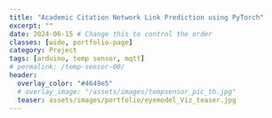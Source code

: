 ```yaml
---
title: "Academic Citation Network Link Prediction using PyTorch"
excerpt: ""
date: 2024-06-15 # Change this to control the order
classes: [wide, portfolio-page]
category: Project
tags: [arduino, temp sensor, mqtt]
# permalink: /temp-sensor-00/
header:
  overlay_color: "#4649e5"
  # overlay_image: "/assets/images/tempsensor_pic_th.jpg"
  teaser: assets/images/portfolio/eyemodel_Viz_teaser.jpg
---
```


<WRITE UP IN PROGRESS>

